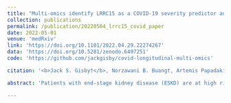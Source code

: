 ```yaml
---
title: "Multi-omics identify LRRC15 as a COVID-19 severity predictor and persistent pro-thrombotic signals in convalescence"
collection: publications
permalink: /publication/20220504_lrrc15_covid_paper
date: 2022-05-01
venue: 'medRxiv'
link: 'https://doi.org/10.1101/2022.04.29.22274267'
data: 'https://doi.org/10.5281/zenodo.6497251'
code: 'https://github.com/jackgisby/covid-longitudinal-multi-omics'

citation: '<b>Jack S. Gisby†</b>, Norzawani B. Buang†, Artemis Papadaki, Candice L. Clarke, Talat H. Malik, Nicholas Medjeral-Thomas, Damiola Pinheiro, Paige M. Mortimer, Shanice Lewis, Eleanor Sandhu, Stephen P. McAdoo, Maria F. Prendecki, Michelle Willicombe, Matthew C. Pickering, Marina Botto, David C. Thomas†, James E. Peters†. Multi-omics identify LRRC15 as a COVID-19 severity predictor and persistent pro-thrombotic signals in convalescence. <i>medRxiv</i> 2022.04.29.22274267 doi:10.1101/2022.04.29.22274267.'

abstract: 'Patients with end-stage kidney disease (ESKD) are at high risk of severe COVID-19. Here, we performed longitudinal blood sampling of ESKD haemodialysis patients with COVID-19, collecting samples pre-infection, serially during infection, and after clinical recovery. Using plasma proteomics, and RNA-sequencing and flow cytometry of immune cells, we identified transcriptomic and proteomic signatures of COVID-19 severity, and found distinct temporal molecular profiles in patients with severe disease. Supervised learning revealed that the plasma proteome was a superior indicator of clinical severity than the PBMC transcriptome. We showed that both the levels and trajectory of plasma LRRC15, a proposed co-receptor for SARS-CoV-2, are the strongest predictors of clinical outcome. Strikingly, we observed that two months after the acute infection, patients still display dysregulated gene expression related to vascular, platelet and coagulation pathways, including PF4 (platelet factor 4), which may explain the prolonged thrombotic risk following COVID-19.'

---
```

